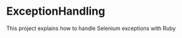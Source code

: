 ExceptionHandling
=================

This project explains how to handle Selenium exceptions with Ruby
